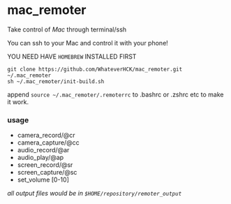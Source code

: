 # mac_remoter
Take control of *Mac* through terminal/ssh

You can ssh to your Mac and control it with your phone!

YOU NEED HAVE `HOMEBREW` INSTALLED FIRST

```shell
git clone https://github.com/WhateverHCK/mac_remoter.git ~/.mac_remoter
sh ~/.mac_remoter/init-build.sh
```
append ```source ~/.mac_remoter/.remoterrc``` to .bashrc or .zshrc etc to make it work.

### usage
* camera_record/@cr
* camera_capture/@cc
* audio_record/@ar
* audio_play/@ap
* screen_record/@sr
* screen_capture/@sc
* set_volume [0-10]

_all output files would be in `$HOME/repository/remoter_output`_
